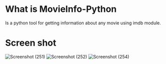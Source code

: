 # What is MovieInfo-Python
Is a python tool for getting information about any movie using imdb module.

# Screen shot
![Screenshot (251)](https://user-images.githubusercontent.com/86579429/130174348-3a425b5d-f5b0-4317-a7f0-a56f2edf828c.png)
![Screenshot (252)](https://user-images.githubusercontent.com/86579429/130174357-272be2a9-5f8a-4ae6-b882-53571bc81a97.png)
![Screenshot (254)](https://user-images.githubusercontent.com/86579429/130174361-7d72a813-a436-4a64-8f21-b07f323f6435.png)

